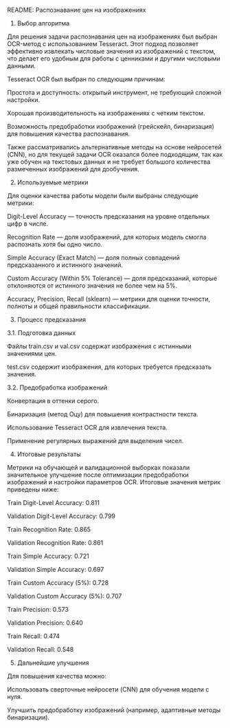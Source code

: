 README: Распознавание цен на изображениях

1. Выбор алгоритма

Для решения задачи распознавания цен на изображениях был выбран OCR-метод с использованием Tesseract. Этот подход позволяет эффективно извлекать числовые значения из изображений с текстом, что делает его удобным для работы с ценниками и другими числовыми данными.

Tesseract OCR был выбран по следующим причинам:

Простота и доступность: открытый инструмент, не требующий сложной настройки.

Хорошая производительность на изображениях с четким текстом.

Возможность предобработки изображений (грейскейл, бинаризация) для повышения качества распознавания.

Также рассматривались альтернативные методы на основе нейросетей (CNN), но для текущей задачи OCR оказался более подходящим, так как уже обучен на текстовых данных и не требует большого количества размеченных изображений для дообучения.

2. Используемые метрики

Для оценки качества работы модели были выбраны следующие метрики:

Digit-Level Accuracy — точность предсказания на уровне отдельных цифр в числе.

Recognition Rate — доля изображений, для которых модель смогла распознать хотя бы одно число.

Simple Accuracy (Exact Match) — доля полных совпадений предсказанного и истинного значений.

Custom Accuracy (Within 5% Tolerance) — доля предсказаний, которые отклоняются от истинного значения не более чем на 5%.

Accuracy, Precision, Recall (sklearn) — метрики для оценки точности, полноты и общей правильности классификации.

3. Процесс предсказания

3.1. Подготовка данных

Файлы train.csv и val.csv содержат изображения с истинными значениями цен.

test.csv содержит изображения, для которых требуется предсказать значения.

3.2. Предобработка изображений

Конвертация в оттенки серого.

Бинаризация (метод Оцу) для повышения контрастности текста.

Использование Tesseract OCR для извлечения текста.

Применение регулярных выражений для выделения чисел.


4. Итоговые результаты

Метрики на обучающей и валидационной выборках показали значительное улучшение после оптимизации предобработки изображений и настройки параметров OCR. Итоговые значения метрик приведены ниже:

Train Digit-Level Accuracy: 0.811

Validation Digit-Level Accuracy: 0.799

Train Recognition Rate: 0.865

Validation Recognition Rate: 0.861

Train Simple Accuracy: 0.721

Validation Simple Accuracy: 0.697

Train Custom Accuracy (5%): 0.728

Validation Custom Accuracy (5%): 0.707

Train Precision: 0.573

Validation Precision: 0.640

Train Recall: 0.474

Validation Recall: 0.548

5. Дальнейшие улучшения

Для повышения качества можно:

Использовать сверточные нейросети (CNN) для обучения модели с нуля.

Улучшить предобработку изображений (например, адаптивные методы бинаризации).


